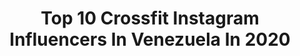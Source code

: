---
title: Top 10 Crossfit Instagram Influencers In Venezuela In 2020
description: >-
  Find top crossfit Instagram influencers in Venezuela in 2020. Most popular hashtags: #crossfit #fitness #cuarentena #challenge.
platform: Instagram
profiles:
  - username: "brennokie"
    fullname: >-
      Brenda Orozco.
    location: "Venezuela"
    followers: 3041
    engagement: 1531
    commentsToLikes: 0.074311
    id: ck5zp6uq1s3kp0i14asnuq1sb
    verified: false
    hashtags: "#stretching, #pole, #gymnast, #competition"
  - username: "rainerperez"
    fullname: >-
      Rainer - Nutritional Coach
    location: "Venezuela"
    followers: 8309
    engagement: 654
    commentsToLikes: 0.045081
    id: ck600tkg9e8uo0i140ssk1f23
    verified: false
    hashtags: "#fitness, #salty, #coronavirus, #puertorico"
  - username: "lalybreortiz"
    fullname: >-
      Laly Ortiz
    location: "Venezuela"
    followers: 4661
    engagement: 809
    commentsToLikes: 0.110213
    id: ck6tngevn9sgb0j71optsi41a
    verified: false
    hashtags: "#vegetarianfoodporn"
  - username: "luisedegwitz"
    fullname: >-
      Luis Enrique Degwitz
    location: "Venezuela"
    followers: 4360
    engagement: 1804
    commentsToLikes: 0.036947
    id: ck0vxclqzy8i60i19fnjfx40q
    verified: false
    hashtags: "#lacuestion, #305, #fam, #vzla"
  - username: "dayanabg"
    fullname: >-
      Dayana Brito
    location: "Venezuela"
    followers: 2233
    engagement: 1171
    commentsToLikes: 0.066223
    id: ck8sy61vzjtz50j78dpoa183y
    verified: false
    hashtags: "#licenciada, #happynewyear, #feliza, #morrocrossfit"
  - username: "tanialarcon"
    fullname: >-
      Tania Alarcón
    location: "Venezuela"
    followers: 6283
    engagement: 858
    commentsToLikes: 0.054553
    id: ck6twk5f1sgsw0j711f9d20x9
    verified: false
    hashtags: "#teamfrontino, #soytania, #friends, #memories"
  - username: "veruskasanquiz"
    fullname: >-
      Veruska Sánquiz 👩🏻‍💻🇻🇪
    location: "Venezuela"
    followers: 13858
    engagement: 736
    commentsToLikes: 0.057900
    id: ck6031ydfkjm80i14wqy8fzfn
    verified: false
    hashtags: "#sport, #ligafutve, #frases, #antesydespu"
  - username: "neyxibarraza"
    fullname: >-
      𝙽𝚎𝚢𝚡𝚒 𝙱𝚊𝚛𝚛𝚊𝚣𝚊
    location: "Venezuela"
    followers: 15925
    engagement: 303
    commentsToLikes: 0.033870
    id: ck6twk66ksgx00j7141cqwaoe
    verified: false
    hashtags: "#teamfrontino, #felizdiadelasmadres, #photooftheday, #monstera"
  - username: "chrisbettelli"
    fullname: >-
      Christian Bettelli
    location: "Venezuela"
    followers: 5903
    engagement: 1861
    commentsToLikes: 0.067870
    id: ck0vypnki56cl0i19l9tsx9vv
    verified: false
    hashtags: "#vientosymares, #nuevabarcelona, #drhasitall, #losaltosdesucre"
  - username: "carlosquintero29"
    fullname: >-
      Carlos Quintero
    location: "Venezuela"
    followers: 2538
    engagement: 1114
    commentsToLikes: 0.087778
    id: ck0vxcoery8vr0i19cpppzguv
    verified: false
    hashtags: "#225, #envenezuelahaynivel, #oly, #fitgamesvzla2018"
---